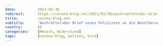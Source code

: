 ```yaml
---
date:          2021-03-30
redirect:      https://corona-blog.net/2021/03/30/wachruettelnder-brief-eines-polizisten-an-die-bevoelkerung/
title:         corona-blog.net
subtitle:      'Wachrüttelnder Brief eines Polizisten an die Bevölkerung'
country:       DE
categories:    [Mensch, Widerstand]
tags:          [corona-blog, polizei, kind]
---
```

